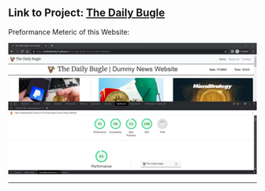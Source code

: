 ## Link to Project: [The Daily Bugle](https://dougwperez.github.io/FairProject/)



Preformance Meteric of this Website: <br>
<p align="center"> 
  <img src="Readme-Images/performance.jpg" />
</p>
<hr>
